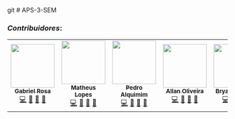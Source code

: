 git # APS-3-SEM


### *Contribuidores*:

<table align="center">
  
  <tr>
    <td align="center"><a href="https://github.com/gfreitasrosa"><img src="https://avatars.githubusercontent.com/u/81601748?v=4" width="100px;" alt=""/><br /><sub><b>Gabriel Rosa</b></sub></a><br /><a href="https://github.com/gfreitasrosa/APS-3/commits?author=gfreitasrosa" title="Code">💻</a> <a href="#maintenance-Gabriel" title="Maintenance">🚧</a> <a href="#ideas-gfreitasrosa" title="Ideas, Planning, & Feedback">🤔</a> <a href="https://github.com/gfreitasrosa/APS-3/pulls?q=is%3Apr+reviewed-by%3gfreitasrosa" title="Reviewed Pull Requests">👀</a></td>
    <td align="center"><a href="https://github.com/teteu544"><img src="https://avatars.githubusercontent.com/u/93229166?v=4" width="100px;" alt=""/><br /><sub><b>Matheus Lopes</b></sub></a><br /><a href="https://github.com/gfreitasrosa/APS-3/commits?author=teteu544" title="Code">💻</a> <a href="#maintenance-filipe-crespo" title="Maintenance">🚧</a> <a href="#ideas-teteu" title="Ideas, Planning, & Feedback">🤔</a> <a href="https://github.com/gfreitasrosa/APS-3/pulls?q=is%3Apr+reviewed-by%3Ateteu544" title="Reviewed Pull Requests">👀</a></td>
    <td align="center"><a href="https://github.com/pedrOAlquimim"><img src="https://avatars.githubusercontent.com/u/89994181?v=4" width="100px;" alt=""/><br /><sub><b>Pedro Alquimim</b></sub></a><br /><a href="https://github.com/gfreitasrosa/APS-3/commits?author=pedrOAlquimim" title="Code">💻</a> <a href="#maintenance-pedro" title="Maintenance">🚧</a> <a href="#ideas-pedro" title="Ideas, Planning, & Feedback">🤔</a> <a href="https://github.com/gfreitasrosa/APS-3/pulls?q=is%3Apr+reviewed-by%3ApedroOAlquimim" title="Reviewed Pull Requests">👀</a></td>
  <td align="center"><a href="https://github.com/allannoliveira"><img src="https://avatars.githubusercontent.com/u/87586984?v=4" width="100px;" alt=""/><br /><sub><b>Allan Oliveira</b></sub></a><br /><a href="https://github.com/gfreitasrosa/APS-3/commits?author=allannoliveira" title="Code">💻</a> <a href="#maintenance-allan" title="Maintenance">🚧</a> <a href="#ideas-allan" title="Ideas, Planning, & Feedback">🤔</a> <a href="https://github.com/gfreitasrosa/APS-3/pulls?q=is%3Apr+reviewed-by%3allannoliveira" title="Reviewed Pull Requests">👀</a></td>
    <td align="center"><a href="https://github.com/Bryanow"><img src="https://avatars.githubusercontent.com/u/91998706?v=4" width="100px;" alt=""/><br /><sub><b>Bryan Ricardo</b></sub></a><br /><a href="https://github.com/gfreitasrosa/APS-3/commits?author=Bryanow" title="Code">💻</a> <a href="#maintenance-Bryan" title="Maintenance">🚧</a> <a href="#ideas-bryan" title="Ideas, Planning, & Feedback">🤔</a> <a href="https://github.com/gfreitasrosa/APS-3/pulls?q=is%3Apr+reviewed-by%3Bryanow" title="Reviewed Pull Requests">👀</a></td> 
  </tr>
</table>

